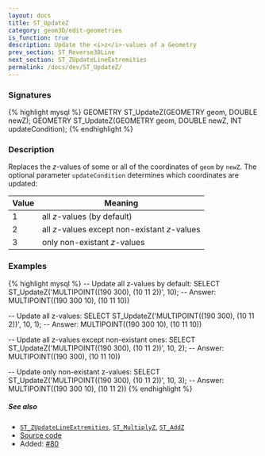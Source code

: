 ```yaml
---
layout: docs
title: ST_UpdateZ
category: geom3D/edit-geometries
is_function: true
description: Update the <i>z</i>-values of a Geometry
prev_section: ST_Reverse3DLine
next_section: ST_ZUpdateLineExtremities
permalink: /docs/dev/ST_UpdateZ/
---
```


### Signatures

{% highlight mysql %}
GEOMETRY ST_UpdateZ(GEOMETRY geom, DOUBLE newZ);
GEOMETRY ST_UpdateZ(GEOMETRY geom, DOUBLE newZ, INT updateCondition);
{% endhighlight %}

### Description

Replaces the *z*-values of some or all of the coordinates of `geom`
by `newZ`.
The optional parameter `updateCondition` determines which
coordinates are updated:

| Value | Meaning                                       |
|-------|-----------------------------------------------|
| 1     | all *z*-values (by default)                   |
| 2     | all *z*-values except non-existant *z*-values |
| 3     | only non-existant *z*-values                  |

### Examples

{% highlight mysql %}
-- Update all z-values by default:
SELECT ST_UpdateZ('MULTIPOINT((190 300), (10 11 2))', 10);
-- Answer:         MULTIPOINT((190 300 10), (10 11 10))

-- Update all z-values:
SELECT ST_UpdateZ('MULTIPOINT((190 300), (10 11 2))', 10, 1);
-- Answer:         MULTIPOINT((190 300 10), (10 11 10))

-- Update all z-values except non-existant ones:
SELECT ST_UpdateZ('MULTIPOINT((190 300), (10 11 2))', 10, 2);
-- Answer:         MULTIPOINT((190 300), (10 11 10))

-- Update only non-existant z-values:
SELECT ST_UpdateZ('MULTIPOINT((190 300), (10 11 2))', 10, 3);
-- Answer:         MULTIPOINT((190 300 10), (10 11 2))
{% endhighlight %}

##### See also

* [`ST_ZUpdateLineExtremities`](../ST_ZUpdateLineExtremities),
  [`ST_MultiplyZ`](../ST_MultiplyZ),
  [`ST_AddZ`](../ST_AddZ)
* <a href="https://github.com/irstv/H2GIS/blob/master/h2spatial-ext/src/main/java/org/h2gis/h2spatialext/function/spatial/edit/ST_UpdateZ.java" target="_blank">Source code</a>
* Added: <a href="https://github.com/irstv/H2GIS/pull/80" target="_blank">#80</a>
